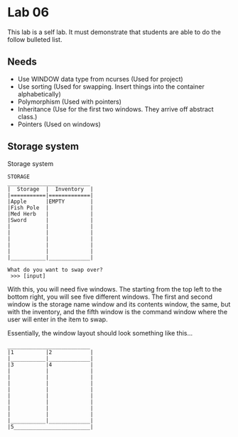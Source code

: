 Lab 06
======
This lab is a self lab. It must demonstrate that students are able to do the follow bulleted list.

## Needs
+ Use WINDOW data type from ncurses (Used for project)
+ Use sorting (Used for swapping. Insert things into the container alphabetically)
+ Polymorphism (Used with pointers)
+ Inheritance (Use for the first two windows. They arrive off abstract class.)
+ Pointers (Used on windows)

## Storage system
Storage system
```
STORAGE
__________________________
|  Storage  |  Inventory  |
|===========|=============|
|Apple      |EMPTY        |
|Fish Pole  |             |
|Med Herb   |             |
|Sword      |             |
|           |             |
|           |             |
|           |             |
|           |             |
|           |             |
|___________|_____________|

What do you want to swap over?
 >>> [input]
```
With this, you will need five windows. The starting from the top left to the bottom right, you will see five different windows. The first and second window is the storage name window and its contents window, the same, but with the inventory, and the fifth window is the command window where the user will enter in the item to swap.

Essentially, the window layout should look something like this...
```
__________________________
|1          |2            |
|___________|_____________|
|3          |4            |
|           |             |
|           |             |
|           |             |
|           |             |
|           |             |
|           |             |
|           |             |
|           |             |
|___________|_____________|
|5________________________|
```
